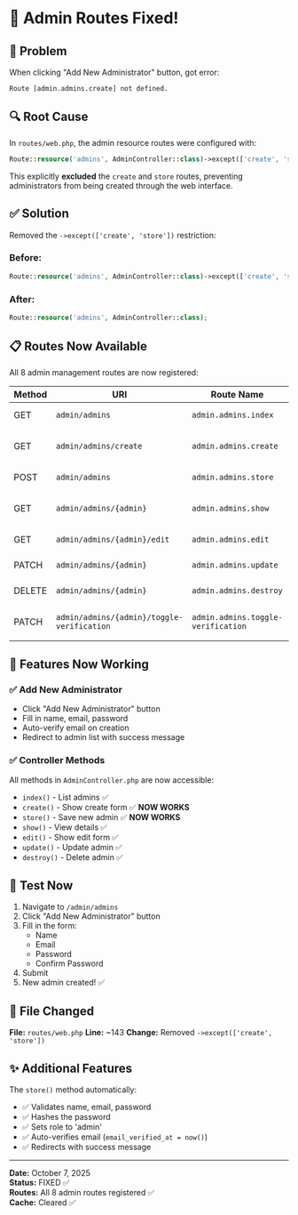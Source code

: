 # 🔧 Admin Routes Fixed!

## 🐛 Problem

When clicking "Add New Administrator" button, got error:
```
Route [admin.admins.create] not defined.
```

## 🔍 Root Cause

In `routes/web.php`, the admin resource routes were configured with:
```php
Route::resource('admins', AdminController::class)->except(['create', 'store']);
```

This explicitly **excluded** the `create` and `store` routes, preventing administrators from being created through the web interface.

## ✅ Solution

Removed the `->except(['create', 'store'])` restriction:

### Before:
```php
Route::resource('admins', AdminController::class)->except(['create', 'store']);
```

### After:
```php
Route::resource('admins', AdminController::class);
```

## 📋 Routes Now Available

All 8 admin management routes are now registered:

| Method | URI | Route Name | Action |
|--------|-----|------------|--------|
| GET | `admin/admins` | `admin.admins.index` | List all admins |
| GET | `admin/admins/create` | `admin.admins.create` | ✅ Show create form |
| POST | `admin/admins` | `admin.admins.store` | ✅ Store new admin |
| GET | `admin/admins/{admin}` | `admin.admins.show` | Show admin details |
| GET | `admin/admins/{admin}/edit` | `admin.admins.edit` | Show edit form |
| PATCH | `admin/admins/{admin}` | `admin.admins.update` | Update admin |
| DELETE | `admin/admins/{admin}` | `admin.admins.destroy` | Delete admin |
| PATCH | `admin/admins/{admin}/toggle-verification` | `admin.admins.toggle-verification` | Toggle email verification |

## 🎯 Features Now Working

### ✅ Add New Administrator
- Click "Add New Administrator" button
- Fill in name, email, password
- Auto-verify email on creation
- Redirect to admin list with success message

### ✅ Controller Methods
All methods in `AdminController.php` are now accessible:
- `index()` - List admins ✅
- `create()` - Show create form ✅ **NOW WORKS**
- `store()` - Save new admin ✅ **NOW WORKS**
- `show()` - View details ✅
- `edit()` - Show edit form ✅
- `update()` - Update admin ✅
- `destroy()` - Delete admin ✅

## 🚀 Test Now

1. Navigate to `/admin/admins`
2. Click "Add New Administrator" button
3. Fill in the form:
   - Name
   - Email
   - Password
   - Confirm Password
4. Submit
5. New admin created! ✅

## 📝 File Changed

**File:** `routes/web.php`
**Line:** ~143
**Change:** Removed `->except(['create', 'store'])`

## ✨ Additional Features

The `store()` method automatically:
- ✅ Validates name, email, password
- ✅ Hashes the password
- ✅ Sets role to 'admin'
- ✅ Auto-verifies email (`email_verified_at = now()`)
- ✅ Redirects with success message

---

**Date:** October 7, 2025  
**Status:** FIXED ✅  
**Routes:** All 8 admin routes registered ✅  
**Cache:** Cleared ✅
